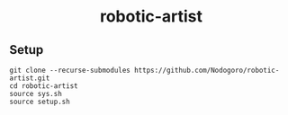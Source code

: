 <h1 align=center> robotic-artist </h1>

## Setup

```shell
git clone --recurse-submodules https://github.com/Nodogoro/robotic-artist.git
cd robotic-artist
source sys.sh
source setup.sh
```
